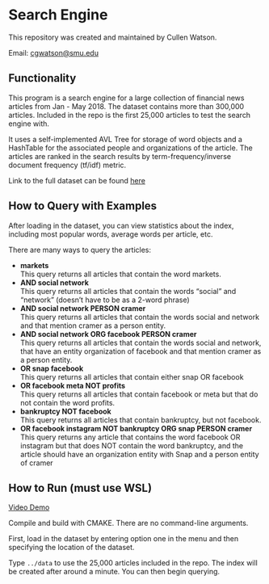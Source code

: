 # Search Engine

This repository was created and maintained by Cullen Watson.

Email: cgwatson@smu.edu

## Functionality

This program is a search engine for a large collection of financial news
articles from Jan - May 2018. The dataset contains more than 300,000 articles. Included in the repo 
is the first 25,000 articles to test the search engine with.

It uses a self-implemented AVL Tree for storage of word objects and a HashTable for the associated people and organizations of the article.
The articles are ranked in the search results by term-frequency/inverse document frequency (tf/idf) metric.

Link to the full dataset can be found [here](https://www.kaggle.com/datasets/jeet2016/us-financial-news-articles?resource=download&select=2018_02_112b52537b67659ad3609a234388c50a)
## How to Query with Examples

After loading in the dataset, you can view statistics about the index, including most popular words, average words per 
article, etc. 

There are many ways to query the articles:

* **markets** <br/>
This query returns all articles that contain the word markets.
* **AND social network** <br/>
This query returns all articles that contain the words “social” and “network”
(doesn’t have to be as a 2-word phrase)
* **AND social network PERSON cramer** <br/>
This query returns all articles that contain the words social and network and that
mention cramer as a person entity.
* **AND social network ORG facebook PERSON cramer** <br/>
This query returns all articles that contain the words social and network, that
have an entity organization of facebook and that mention cramer as a person entity.
* **OR snap facebook** <br/>
 This query returns all articles that contain either snap OR facebook
* **OR facebook meta NOT profits** <br/>
This query returns all articles that contain facebook or meta but that do not
contain the word profits.
* **bankruptcy NOT facebook** <br/>
This query returns all articles that contain bankruptcy, but not facebook.
* **OR facebook instagram NOT bankruptcy ORG snap PERSON cramer** <br/>
This query returns any article that contains the word facebook OR instagram but
that does NOT contain the word bankruptcy, and the article should have an organization
entity with Snap and a person entity of cramer


## How to Run (must use WSL)

[Video Demo](https://youtu.be/H_8EPUopvew)

Compile and build with CMAKE. There are no command-line arguments.

First, load in the dataset by entering option one in the menu and then specifying the location of the dataset.

Type `../data` to use the 25,000 articles included in the repo. The index will be created after around a minute. You can then begin querying.

